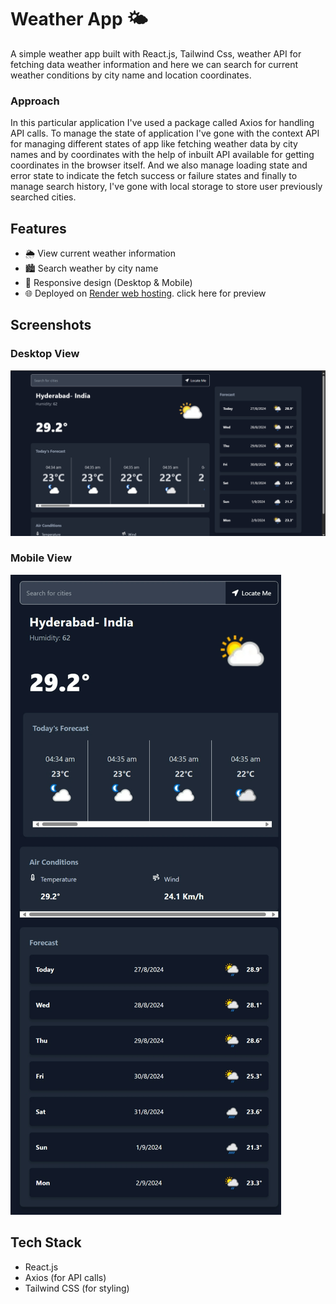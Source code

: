 # Weather App 🌤️

A simple weather app built with React.js, Tailwind Css, weather API for fetching data weather information and here we can search for current weather conditions by city name and location coordinates.

### Approach 
In this particular application I've used a package called Axios for handling API calls. To manage the state of application I've gone with the context API for managing different states of app like fetching weather data by city names and by coordinates with the help of inbuilt API available for getting coordinates in the browser itself.
And we also manage loading state and error state to indicate the fetch success or failure states and finally to manage search history, I've gone with local storage to store user previously searched cities.
## Features

- 🌦️ View current weather information
- 🏙️ Search weather by city name
- 📱 Responsive design (Desktop & Mobile)
- 🌐 Deployed on [Render web hosting](https://your-deployed-link.com). click here for preview

## Screenshots

### Desktop View
![Desktop View](./assets/Screenshot%202024-08-27%20152705.png)

### Mobile View
![Mobile View](./assets/image.png)
 

## Tech Stack

- React.js
- Axios (for API calls)
- Tailwind CSS (for styling)

